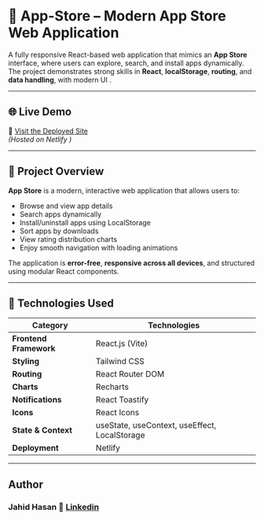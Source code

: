 # 🚀 App-Store – Modern App Store Web Application

A fully responsive React-based web application that mimics an **App Store** interface, where users can explore, search, and install apps dynamically.  
The project demonstrates strong skills in **React**, **localStorage**, **routing**, and **data handling**, with modern UI .

---

## 🌐 Live Demo

🔗 [Visit the Deployed Site](https://jh-app-store.netlify.app/)  
_(Hosted on Netlify )_

---

## 🧠 Project Overview

**App Store** is a modern, interactive web application that allows users to:

- Browse and view app details
- Search apps dynamically
- Install/uninstall apps using LocalStorage
- Sort apps by downloads
- View rating distribution charts
- Enjoy smooth navigation with loading animations

The application is **error-free**, **responsive across all devices**, and structured using modular React components.

---

## 🧰 Technologies Used

| Category               | Technologies                                  |
| ---------------------- | --------------------------------------------- |
| **Frontend Framework** | React.js (Vite)                               |
| **Styling**            | Tailwind CSS                                  |
| **Routing**            | React Router DOM                              |
| **Charts**             | Recharts                                      |
| **Notifications**      | React Toastify                                |
| **Icons**              | React Icons                                   |
| **State & Context**    | useState, useContext, useEffect, LocalStorage |
| **Deployment**         | Netlify                                       |

---

## Author

### Jahid Hasan 🔗 [Linkedin](https://www.linkedin.com/in/jahidjubaer/)
